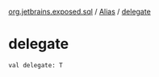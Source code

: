 [org.jetbrains.exposed.sql](../index.md) / [Alias](index.md) / [delegate](.)

# delegate

`val delegate: T`